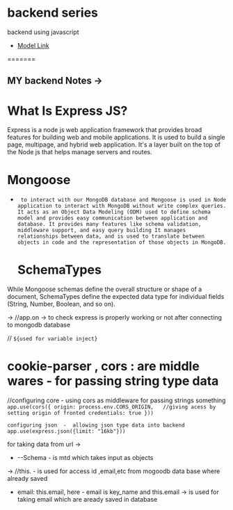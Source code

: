 # backend series

backend using javascript

  - [Model Link](https://app.eraser.io/workspace/YtPqZ1VogxGy1jzIDkzj)



  
=======

## MY backend Notes ->


# What Is Express JS?
Express is a node js web application framework that provides broad features for building web and mobile applications.
It is used to build a single page, multipage, and hybrid web application. 
It's a layer built on the top of the Node js that helps manage servers and routes.

# Mongoose 
- ` to interact with our MongoDB database
   and Mongoose is used in Node application to interact with MongoDB without write complex queries. It acts as an Object Data Modeling (ODM) used to define schema model and provides easy communication between application and database. It provides many features like schema validation, middleware support, and easy query building It manages relationships between data, and is used to translate between objects in code and the representation of those objects in MongoDB.`
  


  # SchemaTypes
While Mongoose schemas define the overall structure or shape of a document, SchemaTypes define the expected data type for individual fields (String, Number, Boolean, and so on).

-> //app.on -> to check express is properly working or not after connecting to mongodb database

// `${used for variable inject}`

# cookie-parser ,  cors : are middle wares - for passing string type data

//configuring core - using cors as middleware for passing strings something 
` app.use(cors({
    origin: process.env.CORS_ORIGIN,   //giving acess by setting origin of fronted
    credentials: true
})) ` 

 ` configuring json  -  allowing json type data into backend
   app.use(express.json({limit: "16kb"})) `

 for taking data from url ->

 + --Schema - is mtd which takes input as objects


 ->  //this. - is used for access id ,email,etc from mogoodb data base where already saved
  +   email: this.email, here - email is key_name and this.email -> is used for taking email which are aready saved in database